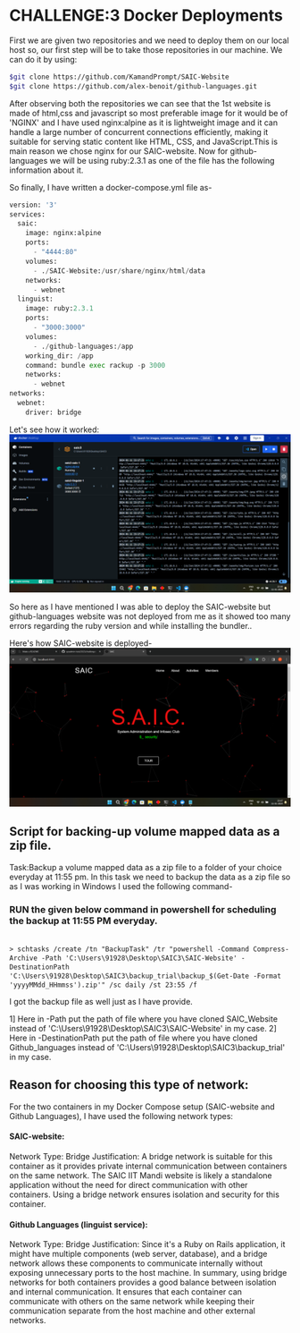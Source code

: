 # CHALLENGE:3 Docker Deployments
First we are given two repositories and we need to deploy them on our local host so, our first step will be to take those repositories in our machine. We can do it by using:
```bash
$git clone https://github.com/KamandPrompt/SAIC-Website
$git clone https://github.com/alex-benoit/github-languages.git

``` 
After observing both the repositories we can see that the 1st website is made of html,css and javascript so most preferable image for it would be of 'NGINX' and I have used nginx:alpine as it is lightweight image and it can handle a large number of concurrent connections efficiently, making it suitable for serving static content like HTML, CSS, and JavaScript.This is main reason we chose nginx for our SAIC-website. Now for github-languages we will be using ruby:2.3.1 as one of the file has the following information about it.

So finally, I have written a docker-compose.yml file as-
```python
version: '3'
services:
  saic:
    image: nginx:alpine
    ports:
      - "4444:80"
    volumes:
      - ./SAIC-Website:/usr/share/nginx/html/data
    networks:
      - webnet
  linguist:
    image: ruby:2.3.1
    ports:
      - "3000:3000"
    volumes:
      - ./github-languages:/app 
    working_dir: /app
    command: bundle exec rackup -p 3000
    networks:
      - webnet
networks:
  webnet:
    driver: bridge


```

Let's see how it worked: 
![image](images3/run.png)

So here as I have mentioned I was able to deploy the SAIC-website but github-languages website was not deployed from me as it showed too many errors regarding the ruby version and while installing the bundler..

Here's how SAIC-website is deployed-
![deploy](images3/deploy.png)
## Script for backing-up volume mapped data as a zip file.
Task:Backup a volume mapped data as a zip file to a folder of your choice everyday at 11:55 pm.
In this task we need to backup the data as a zip file so as I was working in Windows I used the following command-

### RUN the given below command in powershell for scheduling the backup at 11:55 PM everyday.


```

> schtasks /create /tn "BackupTask" /tr "powershell -Command Compress-Archive -Path 'C:\Users\91928\Desktop\SAIC3\SAIC-Website' -DestinationPath 'C:\Users\91928\Desktop\SAIC3\backup_trial\backup_$(Get-Date -Format 'yyyyMMdd_HHmmss').zip'" /sc daily /st 23:55 /f
```
I got the backup file as well just as I have provide.


1] Here in -Path put the path of file where you have cloned SAIC_Website instead of 'C:\Users\91928\Desktop\SAIC3\SAIC-Website' in my case.
2] Here in -DestinationPath put the path of file where you have cloned Github_languages instead of 'C:\Users\91928\Desktop\SAIC3\backup_trial' in my case.




## Reason for choosing this type of network:

For the two containers in my Docker Compose setup (SAIC-website and Github Languages), I have used the following network types:

#### SAIC-website:

Network Type: Bridge
Justification:
A bridge network is suitable for this container as it provides private internal communication between containers on the same network.
The SAIC IIT Mandi website is likely a standalone application without the need for direct communication with other containers. Using a bridge network ensures isolation and security for this container.

#### Github Languages (linguist service):

Network Type: Bridge
Justification:
Since it's a Ruby on Rails application, it might have multiple components (web server, database), and a bridge network allows these components to communicate internally without exposing unnecessary ports to the host machine.
In summary, using bridge networks for both containers provides a good balance between isolation and internal communication. It ensures that each container can communicate with others on the same network while keeping their communication separate from the host machine and other external networks.
 


